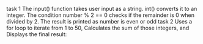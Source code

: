 task 1
The input() function takes user input as a string.
int() converts it to an integer.
The condition number % 2 == 0 checks if the remainder is 0 when divided by 2.
The result is printed as number is even or odd
task 2
Uses a for loop to iterate from 1 to 50,
Calculates the sum of those integers, and
Displays the final result:

